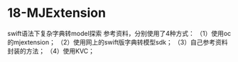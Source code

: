 # 18-MJExtension
swift语法下复杂字典转model探索
参考资料，分别使用了4种方式：
（1）使用oc的mjextension；
（2）使用网上的swift版字典转模型sdk；
（3）自己参考资料封装的方法；
（4）使用KVC；
